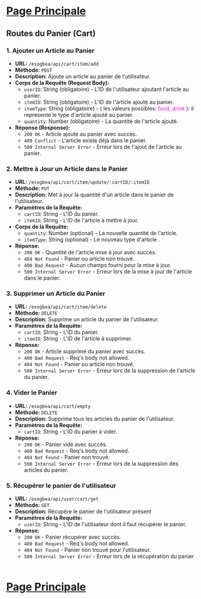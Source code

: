 # [Page Principale](../../README.md)

## Routes du Panier (Cart)

### 1. Ajouter un Article au Panier

- **URL:** `/esogbea/api/cart/item/add`
- **Méthode:** `POST`
- **Description:** Ajoute un article au panier de l'utilisateur.
- **Corps de la Requête (Request Body):**
  - `userID`: String (obligatoire) - L'ID de l'utilisateur ajoutant l'article au panier.
  - `itemID`: String (obligatoire) - L'ID de l'article ajouté au panier.
  - `itemType`: String (obligatoire) - ( les valeurs possibles: <span style="color:magenta;">food, drink</span> ): il
  represente le type d'article ajouté au panier.
  - `quantity`: Number (obligatoire) - La quantité de l'article ajouté.
- **Réponse (Response):**
  - `200 OK` - Article ajouté au panier avec succès.
  - `409 Conflict` - L'article existe déjà dans le panier.
  - `500 Internal Server Error` - Erreur lors de l'ajout de l'article au panier.

### 2. Mettre à Jour un Article dans le Panier

- **URL:** `/esogbea/api/cart/item/update/:cartID/:itemID`
- **Méthode:** `PUT`
- **Description:** Met à jour la quantité d'un article dans le panier de l'utilisateur.
- **Paramètres de la Requête:**
  - `cartID`: String - L'ID du panier.
  - `itemID`: String - L'ID de l'article à mettre à jour.
- **Corps de la Requête:**
  - `quantity`: Number (optional) - La nouvelle quantité de l'article.
  - `itemType`: String (optional) - Le nouveau type d'article .
- **Réponse:**
  - `200 OK` - Quantité de l'article mise à jour avec succès.
  - `404 Not Found` - Panier ou article non trouvé.
  - `400 Bad Request` - Aucun champs fourni pour la mise à jour.
  - `500 Internal Server Error` - Erreur lors de la mise à jour de l'article dans le panier.

### 3. Supprimer un Article du Panier

- **URL:** `/esogbea/api/cart/item/delete`
- **Méthode:** `DELETE`
- **Description:** Supprime un article du panier de l'utilisateur.
- **Paramètres de la Requête:**
  - `cartID`: String - L'ID du panier.
  - `itemID`: String - L'ID de l'article à supprimer.
- **Réponse:**
  - `200 OK` - Article supprimé du panier avec succès.
  - `400 Bad Request` - Req's body not allowed.
  - `404 Not Found` - Panier ou article non trouvé.
  - `500 Internal Server Error` - Erreur lors de la suppression de l'article du panier.

### 4. Vider le Panier

- **URL:** `/esogbea/api/cart/empty`
- **Méthode:** `DELETE`
- **Description:** Supprime tous les articles du panier de l'utilisateur.
- **Paramètres de la Requête:**
  - `cartID`: String - L'ID du panier à vider.
- **Réponse:**
  - `200 OK` - Panier vidé avec succès.
  - `400 Bad Request` - Req's body not allowed.
  - `404 Not Found` - Panier non trouvé.
  - `500 Internal Server Error` - Erreur lors de la suppression des articles du panier.


### 5. Récupérer le panier de l'utilisateur

- **URL:** `/esogbea/api/user/cart/get`
- **Méthode:** `GET`
- **Description:** Récupère le panier de l'utilisateur présent
- **Paramètres de la Requête:**
  - `userID`: String - L'ID de l'utilisateur dont il faut récupérer le panier.
- **Réponse:**
  - `200 OK` - Panier récupérer avec succès.
  - `400 Bad Request` - Req's body not allowed.
  - `404 Not Found` - Panier non trouvé pour l'utilisateur.
  - `500 Internal Server Error` - Erreur lors de la récupération du panier
</br></br>
# [Page Principale](../../README.md)
